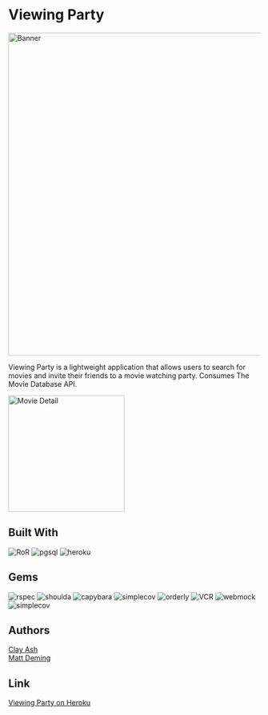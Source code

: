 # Viewing Party 
<img width="644" alt="Banner" src="https://user-images.githubusercontent.com/99059063/179083646-10627b4e-384b-4a49-8841-f814ad1fd945.png">

Viewing Party is a lightweight application that allows users to search for movies and invite their friends to a movie watching party. Consumes The Movie Database API. 

<img width="232" alt="Movie Detail" src="https://user-images.githubusercontent.com/99059063/179084072-99f6f78a-3b46-48a1-bb4a-bf91ad812e30.png">

## Built With 
   ![RoR](https://img.shields.io/badge/Ruby_on_Rails-CC0000?style=for-the-badge&logo=ruby-on-rails&logoColor=white)
   ![pgsql](https://img.shields.io/badge/PostgreSQL-316192?style=for-the-badge&logo=postgresql&logoColor=white)
   ![heroku](https://img.shields.io/badge/Heroku-430098?style=for-the-badge&logo=heroku&logoColor=white)  

## Gems 
   ![rspec](https://img.shields.io/gem/v/rspec-rails?label=rspec&style=flat-square)
   ![shoulda](https://img.shields.io/gem/v/shoulda-matchers?label=shoulda-matchers&style=flat-square)
   ![capybara](https://img.shields.io/gem/v/capybara?label=capybara&style=flat-square)
   ![simplecov](https://img.shields.io/gem/v/simplecov?label=simplecov&style=flat-square)
   ![orderly](https://img.shields.io/gem/v/orderly?label=orderly&style=flat-square)
   ![VCR](https://img.shields.io/gem/v/vcr?label=VCR&style=flat-square)
   ![webmock](https://img.shields.io/gem/v/webmock?label=webmock&style=flat-square)
   ![simplecov](https://img.shields.io/gem/v/simplecov?color=blue&label=simplecov) 


## Authors

  [Clay Ash](https://github.com/ClayAsh)</br>
  [Matt Deming](https://github.com/Deming-Matt)</br>


## Link 

  <a href="https://enigmatic-crag-52979.herokuapp.com/users/6/discover?">Viewing Party on Heroku</a>
